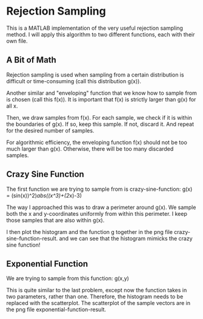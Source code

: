 # Rejection Sampling

This is a MATLAB implementation of the very useful rejection sampling method. I will apply this algorithm to two different functions, each with their own file.

## A Bit of Math

Rejection sampling is used when sampling from a certain distribution is difficult or time-consuming (call this distribution g(x)). 

Another similar and "enveloping" function that we know how to sample from is chosen (call this f(x)). It is important that f(x) is strictly larger than g(x) for all x.

Then, we draw samples from f(x). For each sample, we check if it is within the boundaries of g(x). If so, keep this sample. If not, discard it. And repeat for the desired number of samples.

For algorithmic efficiency, the enveloping function f(x) should not be too much larger than g(x). Otherwise, there will be too many discarded samples.

## Crazy Sine Function

The first function we are trying to sample from is crazy-sine-function: g(x) = (sin(x))^2)*abs((x^3)+(2*x)-3)

The way I approached this was to draw a perimeter around g(x). We sample both the x and y-coordinates uniformly from within this perimeter. I keep those samples that are also within g(x).

I then plot the histogram and the function g together in the png file crazy-sine-function-result. and we can see that the histogram mimicks the crazy sine function! 

## Exponential Function

We are trying to sample from this function: g(x,y)

This is quite similar to the last problem, except now the function takes in two parameters, rather than one. Therefore, the histogram needs to be replaced with the scatterplot. The scatterplot of the sample vectors are in the png file exponential-function-result.
